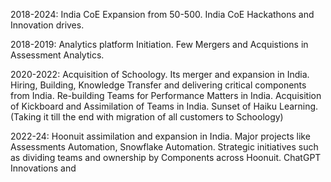 2018-2024:
India CoE Expansion from 50-500. 
India CoE Hackathons and Innovation drives. 

2018-2019: 
Analytics platform Initiation. Few Mergers and Acquistions in Assessment Analytics. 

2020-2022:
Acquisition of Schoology. Its merger and expansion in India. 
Hiring, Building, Knowledge Transfer and delivering critical components from India.
Re-building Teams for Performance Matters in India. 
Acquisition of Kickboard and Assimilation of Teams in India. 
Sunset of Haiku Learning. (Taking it till the end with migration of all customers to Schoology) 

2022-24: 
Hoonuit assimilation and expansion in India. 
Major projects like Assessments Automation, Snowflake Automation. 
Strategic initiatives such as dividing teams and ownership by Components across Hoonuit. 
ChatGPT Innovations and 
